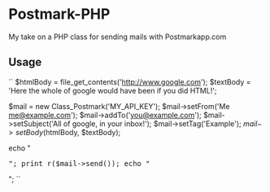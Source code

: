 Postmark-PHP
============

My take on a PHP class for sending mails with Postmarkapp.com

Usage
-----
``
$htmlBody = file_get_contents('http://www.google.com');
$textBody = 'Here the whole of google would have been if you did HTML!';

$mail = new Class_Postmark('MY_API_KEY');
$mail->setFrom('Me <me@example.com>');
$mail->addTo('you@example.com');
$mail->setSubject('All of google, in your inbox!');
$mail->setTag('Example');
$mail->setBody($htmlBody, $textBody);

echo "<pre>";
print_r($mail->send());
echo "</pre>";
``